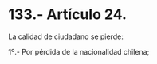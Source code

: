 # 133.- Artículo 24.

La calidad de ciudadano se pierde:&#x20;

1º.- Por pérdida de la nacionalidad chilena;
